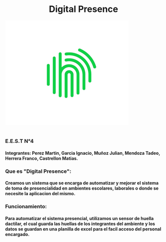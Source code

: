 # <center>Digital Presence</center>
<img src="logo_digital_presence_verde_full.png">

#

### E.E.S.T N°4
#### Integrantes: Perez Martin, Garcia Ignacio, Muñoz Julian, Mendoza Tadeo, Herrera Franco, Castrellon Matias.

### Que es "Digital Presence":
#### Creamos un sistema que se encarga de automatizar y mejorar el sistema de toma de presencialidad en ambientes escolares, laborales o donde se necesite la aplicacion del mismo.

### Funcionamiento:
#### Para automatizar el sistema presencial, utilizamos un sensor de huella dactilar, el cual guarda las huellas de los integrantes del ambiente y los datos se guardan en una planilla de excel para el facil acceso del personal encargado.

